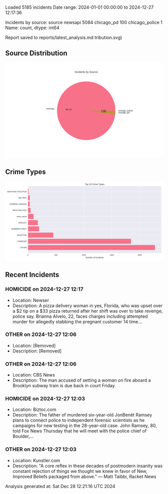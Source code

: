 
Loaded 5185 incidents
Date range: 2024-01-01 00:00:00 to 2024-12-27 12:17:36

Incidents by source:
source
newsapi           5084
chicago_pd         100
chicago_police       1
Name: count, dtype: int64

Report saved to reports/latest_analysis.md
tribution.svg)

## Source Distribution
![Source Distribution](images/source_distribution.svg)

## Crime Types
![Crime Types](images/crime_types.svg)

## Recent Incidents

### HOMICIDE on 2024-12-27 12:17
- Location: Newser
- Description: A pizza delivery woman in yes, Florida, who was upset over a $2 tip on a $33 pizza returned after her shift was over to take revenge, police say. Brianna Alvelo, 22, faces charges including attempted murder for allegedly stabbing the pregnant customer 14 time…


### OTHER on 2024-12-27 12:06
- Location: [Removed]
- Description: [Removed]


### OTHER on 2024-12-27 12:06
- Location: CBS News
- Description: The man accused of setting a woman on fire aboard a Brooklyn subway train is due back in court Friday.


### HOMICIDE on 2024-12-27 12:03
- Location: Biztoc.com
- Description: The father of murdered six-year-old JonBenét Ramsey plans to connect police to independent forensic scientists as he campaigns for new testing in the 28-year-old case.
John Ramsey, 80, told Fox News Thursday that he will meet with the police chief of Boulder,…


### OTHER on 2024-12-27 12:03
- Location: Kunstler.com
- Description: "A core reflex in these decades of postmodern insanity was constant rejection of things we thought we knew in favor of New, Improved Beliefs packaged from above.” — Matt Taibbi, Racket News

Analysis generated at: Sat Dec 28 12:21:16 UTC 2024

